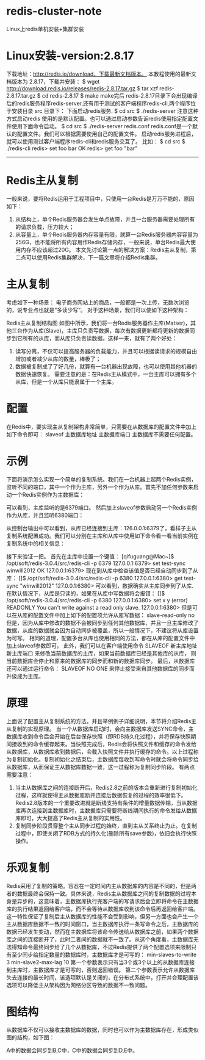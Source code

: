# redis-cluster-note
Linux上redis单机安装+集群安装
# Linux安装-version:2.8.17

下载地址：http://redis.io/download，下载最新文档版本。
本教程使用的最新文档版本为 2.8.17，下载并安装：
$ wget http://download.redis.io/releases/redis-2.8.17.tar.gz
$ tar xzf redis-2.8.17.tar.gz
$ cd redis-2.8.17
$ make
make完后 redis-2.8.17目录下会出现编译后的redis服务程序redis-server,还有用于测试的客户端程序redis-cli,两个程序位于安装目录 src 目录下：
下面启动redis服务.
$ cd src
$ ./redis-server
注意这种方式启动redis 使用的是默认配置。也可以通过启动参数告诉redis使用指定配置文件使用下面命令启动。
$ cd src
$ ./redis-server redis.conf
redis.conf是一个默认的配置文件。我们可以根据需要使用自己的配置文件。
启动redis服务进程后，就可以使用测试客户端程序redis-cli和redis服务交互了。 比如：
$ cd src
$ ./redis-cli
redis> set foo bar
OK
redis> get foo
"bar"
**************************************************************************
# Redis主从复制
一般来说，要将Redis运用于工程项目中，只使用一台Redis是万万不能的，原因如下：
  1. 从结构上，单个Redis服务器会发生单点故障，并且一台服务器需要处理所有的请求负载，压力较大；
  2. 从容量上，单个Redis服务器内存容量有限，就算一台Redis服务器内容容量为256G，也不能将所有内容用作Redis存储内存，一般来说，单台Redis最大使用内存不应该超过20G。
本文先讨论第一点的解决方案：Redis主从复制，第二点可以使用Redis集群解决，下一篇文章将介绍Redis集群。
# 主从复制
考虑如下一种场景：
电子商务网站上的商品，一般都是一次上传，无数次浏览的，说专业点也就是”多读少写”。
对于这种场景，我们可以使如下这种架构：

Redis主从复制结构图
如图中所示，我们将一台Redis服务器作主库(Matser)，其他三台作为从库(Slave)，主库只负责写数据，每次有数据更新都将更新的数据同步到它所有的从库，而从库只负责读数据。这样一来，就有了两个好处：
  1. 读写分离，不仅可以提高服务器的负载能力，并且可以根据读请求的规模自由增加或者减少从库的数量，棒极了；
  2. 数据被复制成了了好几份，就算有一台机器出现故障，也可以使用其他机器的数据快速恢复。
需要注意的是：在Redis主从模式中，一台主库可以拥有多个从库，但是一个从库只能隶属于一个主库。
# 配置
在Redis中，要实现主从复制架构非常简单，只需要在从数据库的配置文件中加上如下命令即可：
slaveof 主数据库地址 主数据库端口
主数据库不需要任何配置。
# 示例
下面将演示怎么实现一个简单的复制系统。我们在一台机器上起两个Redis实例，监听不同的端口，其中一个作为主库，另外一个作为从库。首先不加任何参数来启动一个Redis实例作为主数据库：


可以看到，主库监听的是6379端口。
然后加上slaveof参数启动另一个Redis实例作为从库，并且监听6380端口：


从控制台输出中可以看到，从库已经连接到主库：126.0.0.1:6379了，看样子主从复制系统配置成功。我们可以分别在主库和从库中使用如下命令看一看当前实例在复制系统中的相关信息：

接下来验证一把。
首先在主库中设置一个键值：
[qifuguang@Mac~]$ /opt/soft/redis-3.0.4/src/redis-cli -p 6379
127.0.0.1:6379> set test-sync winwill2012
OK
127.0.0.1:6379>
现在到从库中检查该值是否已经自动同步到了从库：
[]$ /opt/soft/redis-3.0.4/src/redis-cli -p 6380
127.0.0.1:6380> get test-sync
"winwill2012"
127.0.0.1:6380>
可以看到，数据确实从主库同步到了从库.
在默认情况下，从库是只读的，如果在从库中写数据将会报错：
[]$ /opt/soft/redis-3.0.4/src/redis-cli -p 6380
127.0.0.1:6380> set x y
(error) READONLY You can't write against a read only slave.
127.0.0.1:6380>
但是可以在从库的配置文件中加上如下的配置项允许从库写数据：
slave-read-only no
但是，因为从库中修改的数据不会被同步到任何其他数据库，并且一旦主库修改了数据，从库的数据就会因为自动同步被覆盖，所以一般情况下，不建议将从库设置为可写。
相同的道理，配置多台从库也使用相同的方法，都在从库的配置文件中加上slaveof参数即可。
此外，我们可以在客户端使用命令
SLAVEOF 新主库地址 新主库端口
来修改当前数据库的主库，如果当前数据库已经是其他库的从库， 则当前数据库会停止和原来的数据库的同步而和新的数据库同步。
最后，从数据库还可以通过运行命令：
SLAVEOF NO ONE
来停止接受来自其他数据库的同步而升级成为主库。
# 原理
上面说了配置主从复制系统的方法，并且举例例子详细说明，本节将介绍Redis主从复制的实现原理。
当一个从数据库启动时，会向主数据库发送SYNC命令，主数据库收到命令后会开始在后台保存快照（即RDB持久化过程），并将保存快照期间接收到的命令缓存起来。当快照完成后，Redis会将快照文件和缓存的命令发给从数据库，从数据库收到数据后，会载入快照文件并执行缓存的命令。以上过程称为复制初始化。复制初始化之结束后，主数据库每收到写命令时就会将命令同步给从数据库，从而保证主从数据库数据一致，这一过程称为复制同步阶段。
有两点需要注意：
  1. 当主从数据库之间的连接断开后，Redis2.8之前的版本会重新进行复制初始化过程，这样就使得主从数据库断开连接后数据恢复的过程的效率很低下。Redis2.8版本的一个重要改进就是断线支持有条件的增量数据传输，当从数据库再次连接到主数据库时，主数据库只需要将断线期间执行的命令发给从数据库即可，大大提高了Redis主从复制的实用性。
  2. 复制同步阶段贯穿整个主从同步过程的始终，直到主从关系终止为止。在复制过程中，即使关闭了RDB方式的持久化(删除所有save参数)，依旧会执行快照操作。
# 乐观复制
Redis采用了复制的策略。容忍在一定时间内主从数据库的内容是不同的，但是两者的数据最终会保持一致。具体来说，Redis主从数据库之间的复制数据的过程本身是异步的，这意味着，主数据库执行完客户端的写请求后会立即将命令在主数据库的执行结果返回给客户端，而不会等待从数据库收到该命令后再返回给客户端。这一特性保证了复制后主从数据库的性能不会受到影响，但另一方面也会产生一个主从数据库数据不一致的时间窗口，当主数据库执行一条写命令之后，主数据库的数据已经发生变动，然而在主数据库将该命令传送给从数据库之前，如果两个数据库之间的连接断开了，此时二者间的数据就不一致了。从这个角度看，主数据库无法得知命令最终同步给了几个从数据库，不过Redis提供了两个配置选项来限制只有至少同步给指定数量的数据库时，主数据库才是可写的：
min-slaves-to-write 3
min-slave2-max-lag 10
第一个参数表示只有当3个或3个以上的从数据库连接到主库时，主数据库才是可写的，否则返回错误。
第二个参数表示允许从数据库失去连接的最长时间，该选项默认是关闭的，在分布式系统中，打开并合理配置该选项可以降低主从架构因为网络分区导致的数据不一致问题。
# 图结构
从数据库不仅可以接收主数据库的数据，同时也可以作为主数据库存在，形成类似图的结构，如下图：


A中的数据会同步到B,C中，C中的数据会同步到D,E中。
